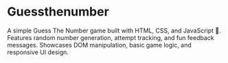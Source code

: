 # Guessthenumber
A simple Guess The Number game built with HTML, CSS, and JavaScript 🎯. Features random number generation, attempt tracking, and fun feedback messages. Showcases DOM manipulation, basic game logic, and responsive UI design.
